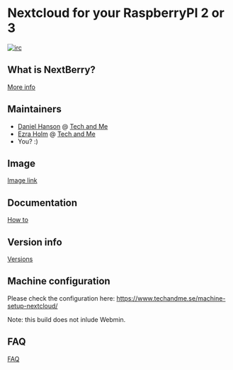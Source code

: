 # Nextcloud for your RaspberryPI 2 or 3

[![irc](https://img.shields.io/badge/irc%20channel-%23techandme%20on%20freenode-blue.svg)](https://webchat.freenode.net/?channels=techandme)

## What is NextBerry?
[More info](https://www.techandme.se/nextberry-vm/)

## Maintainers
* [Daniel Hanson](https://github.com/enoch85) @ [Tech and Me](https://www.techandme.se)
* [Ezra Holm](https://github.com/ezraholm50) @ [Tech and Me](https://www.techandme.se)
* You? :)

## Image
[Image link](https://cloud.waaromzomoeilijk.nl/s/dxFxgOqs6crjQYe)

## Documentation
[How to](https://github.com/ezraholm50/NextBerry/wiki)

## Version info
[Versions](https://github.com/ezraholm50/NextBerry/wiki/Versions)

## Machine configuration
Please check the configuration here: https://www.techandme.se/machine-setup-nextcloud/

Note: this build does not inlude Webmin.

## FAQ
[FAQ](https://github.com/ezraholm50/NextBerry/wiki/FAQ)
